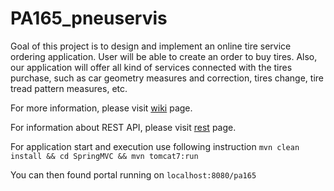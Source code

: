 # PA165_pneuservis

Goal of this project is to design and implement an online tire service ordering application. User will be able to create an order to buy tires. Also, our application will offer all kind of services connected with the tires purchase, such as car geometry measures and correction, tires change, tire tread pattern measures, etc.

For more information, please visit [wiki](https://github.com/MatejSipka/PA165_pneuservis/wiki/Pneuservis-Home) page.

For information about REST API, please visit [rest](https://github.com/MatejSipka/PA165_pneuservis/wiki/REST-Controller) page.

For application start and execution use following instruction ```mvn clean install && cd SpringMVC && mvn tomcat7:run```

You can then found portal running on ```localhost:8080/pa165```
